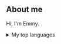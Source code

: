 

## About me

Hi, I'm Emmy.

<details>
<summary>My top languages</summary>
  
| Rank | Languages     |
|-----:|---------------|
|     1| Python        |
|     2| Java          |
|     3| HTML          |

</details>



  





<!--
**EnriketaShehi/EnriketaShehi** is a ✨ _special_ ✨ repository because its `README.md` (this file) appears on your GitHub profile.

### Hi there 👋

Here are some ideas to get you started:

- 🔭 I’m currently working on ...
- 🌱 I’m currently learning ...
- 👯 I’m looking to collaborate on ...
- 🤔 I’m looking for help with ...
- 💬 Ask me about ...
- 📫 How to reach me: ...
- 😄 Pronouns: ...
- ⚡ Fun fact: ...

<picture>
  <source media="(prefers-color-scheme: dark)" srcset="https://techcrunch.com/wp-content/uploads/2010/07/github-logo.png?w=1390&crop=1">
  <source media="(prefers-color-scheme: light)" srcset="https://techcrunch.com/wp-content/uploads/2010/07/github-logo.png?w=1390&crop=1">
  <img alt="Shows an illustrated sun in light mode and a moon with stars in dark mode." src="https://user-images.githubusercontent.com/25423296/163456779-a8556205-d0a5-45e2-ac17-42d089e3c3f8.png">
</picture>
-->
